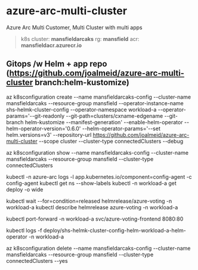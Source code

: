 # azure-arc-multi-cluster
Azure Arc Multi Customer, Multi Cluster with multi apps

> k8s cluster: **mansfieldarcaks**
> rg: **mansfield**
> acr: **mansfieldacr.azurecr.io**

## Gitops /w Helm + app repo  (https://github.com/joalmeid/azure-arc-multi-cluster branch:helm-kustomize)

az k8sconfiguration create --name mansfieldarcaks-config --cluster-name mansfieldarcaks --resource-group mansfield --operator-instance-name shs-helmk-cluster-config --operator-namespace workload-a --operator-params='--git-readonly --git-path=clusters/cxname-edgename --git-branch helm-kustomize --manifest-generation' --enable-helm-operator --helm-operator-version='0.6.0' --helm-operator-params='--set helm.versions=v3' --repository-url https://github.com/joalmeid/azure-arc-multi-cluster --scope cluster --cluster-type connectedClusters --debug

az k8sconfiguration show --name mansfieldarcaks-config --cluster-name mansfieldarcaks --resource-group mansfield --cluster-type connectedClusters

kubectl -n azure-arc logs -l app.kubernetes.io/component=config-agent -c config-agent
kubectl get ns --show-labels
kubectl -n workload-a get deploy -o wide

kubectl wait --for=condition=released helmrelease/azure-voting -n workload-a
kubectl describe helmrelease azure-voting -n workload-a

kubectl port-forward -n workload-a svc/azure-voting-frontend 8080:80

kubectl logs -f deploy/shs-helmk-cluster-config-helm-workload-a-helm-operator -n workload-a

az k8sconfiguration delete --name mansfieldarcaks-config  --cluster-name mansfieldarcaks --resource-group mansfield --cluster-type connectedClusters --yes
